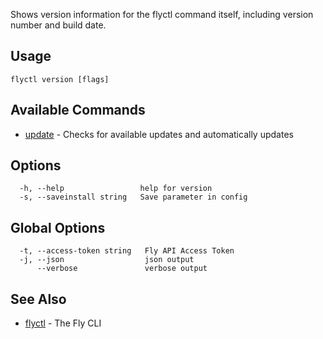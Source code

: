Shows version information for the flyctl command itself, including version number and build date.

## Usage

~~~
flyctl version [flags]
~~~

## Available Commands
* [update](/docs/flyctl/version-update/)	 - Checks for available updates and automatically updates

## Options

~~~
  -h, --help                 help for version
  -s, --saveinstall string   Save parameter in config
~~~

## Global Options

~~~
  -t, --access-token string   Fly API Access Token
  -j, --json                  json output
      --verbose               verbose output
~~~

## See Also

* [flyctl](/docs/flyctl/help/)	 - The Fly CLI

